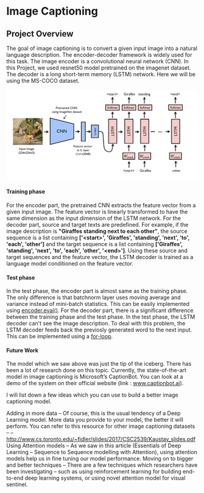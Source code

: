 # Image Captioning

## Project Overview

The goal of image captioning is to convert a given input image into a natural language description. The encoder-decoder framework is widely used for this task. The image encoder is a convolutional neural network (CNN). In this Project, we used resnet50 model pretrained on the imagenet dataset. The decoder is a long short-term memory (LSTM) network. Here we will be using the MS-COCO dataset. 

![alt text](image.png)

#### Training phase
For the encoder part, the pretrained CNN extracts the feature vector from a given input image. The feature vector is linearly transformed to have the same dimension as the input dimension of the LSTM network. For the decoder part, source and target texts are predefined. For example, if the image description is **"Giraffes standing next to each other"**, the source sequence is a list containing **['\<start\>', 'Giraffes', 'standing', 'next', 'to', 'each', 'other']** and the target sequence is a list containing **['Giraffes', 'standing', 'next', 'to', 'each', 'other', '\<end\>']**. Using these source and target sequences and the feature vector, the LSTM decoder is trained as a language model conditioned on the feature vector.

#### Test phase
In the test phase, the encoder part is almost same as the training phase. The only difference is that batchnorm layer uses moving average and variance instead of mini-batch statistics. This can be easily implemented using [encoder.eval()](https://github.com/yunjey/pytorch-tutorial/blob/master/tutorials/03-advanced/image_captioning/sample.py#L37). For the decoder part, there is a significant difference between the training phase and the test phase. In the test phase, the LSTM decoder can't see the image description. To deal with this problem, the LSTM decoder feeds back the previosly generated word to the next input. This can be implemented using a [for-loop](https://github.com/yunjey/pytorch-tutorial/blob/master/tutorials/03-advanced/image_captioning/model.py#L48).


#### Future Work
The model which we saw above was just the tip of the iceberg. There has been a lot of research done on this topic. Currently, the state-of-the-art model in image captioning is Microsoft’s CaptionBot. You can look at a demo of the system on their official website (link : www.captionbot.ai).

I will list down a few ideas which you can use to build a better image captioning model.

Adding in more data – Of course,  this is the usual tendency of a Deep Learning model. More data you provide to your model, the better it will perform. You can refer to this resource for other image captioning datasets – – http://www.cs.toronto.edu/~fidler/slides/2017/CSC2539/Kaustav_slides.pdf
Using Attention models – As we saw in this article (Essentials of Deep Learning – Sequence to Sequence modelling with Attention), using attention models help us in fine tuning our model performance.
Moving on to bigger and better techniques – There are a few techniques which researchers have been investigating – such as using reinforcement learning for building end-to-end deep learning systems, or using novel attention model for visual sentinel.
